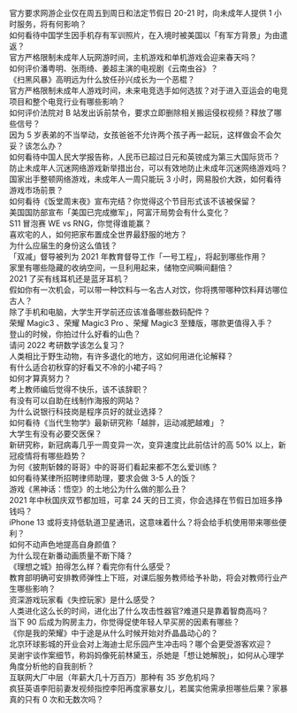 官方要求网游企业仅在周五到周日和法定节假日 20-21 时，向未成年人提供 1 小时服务，将有何影响？  
如何看待中国学生因手机存有军训照片，在入境时被美国以「有军方背景」为由遣返？  
官方严格限制未成年人玩网游时间，主机游戏和单机游戏会迎来春天吗？  
如何评价潘粤明、张雨绮、姜超主演的电视剧《云南虫谷》？  
《扫黑风暴》高明远为什么放任孙兴成长为一个恶棍？  
官方严格限制未成年人游戏时间，未来电竞选手如何选拔？对于进入亚运会的电竞项目和整个电竞行业有哪些影响？  
如何评价法院对 B 站发出诉前禁令，要求立即删除相关搬运侵权视频？释放了哪些信号？  
因为 5 岁表弟的不当举动，女孩爸爸不允许两个孩子再一起玩，这样做会不会欠妥？该怎么办？  
如何看待中国人民大学报告称，人民币已超过日元和英镑成为第三大国际货币？  
防止未成年人沉迷网络游戏新举措出台，可以有效地防止未成年沉迷网络游戏吗？  
国家出手整顿网络游戏，未成年人一周只能玩 3 小时，网易股价大跌，如何看待游戏市场前景？  
如何看待《饭堂周末夜》宣布完结？你觉得这个节目形式该不该被保留？  
美国国防部宣布「美国已完成撤军」，阿富汗局势会有什么变化？  
S11 冒泡赛 WE vs RNG，你觉得谁能赢？  
喜欢宅的人，如何把家布置成全世界最舒服的地方？  
为什么应届生的身份这么值钱？  
「双减」督导被列为 2021 年教育督导工作「一号工程」，将起到哪些作用？  
家里有哪些隐藏的收纳空间，一旦利用起来，储物空间瞬间翻倍？  
2021 了买有线耳机还是蓝牙耳机？  
假如你有一次机会，可以带一种饮料与一名古人对饮，你将携带哪种饮料拜访哪位古人？  
除了手机和电脑，大学生开学前还应该准备哪些数码配件？  
荣耀 Magic3 、荣耀 Magic3 Pro 、荣耀 Magic3 至臻版，哪款更值得入手？  
登山的时候，你拍过什么好看的山色？  
请问 2022 考研数学该怎么复习？  
人类相比于野生动物，有许多退化的地方，这如何用进化论解释？  
有什么适合初秋穿的好看又不冷的小裙子吗？  
如何才算真努力？  
考上教师编后觉得不快乐，该不该辞职？  
有没有可以自助在线制作海报的网站？  
为什么说银行科技岗是程序员好的就业选择？  
如何看待《当代生物学》最新研究称「越胖，运动减肥越难」？  
大学生有没有必要交医保？  
新研究称，新冠病毒几乎一周变异一次，变异速度比此前估计的高 50% 以上，新冠疫情将有哪些趋势？  
为何《披荆斩棘的哥哥》中的哥哥们看起来都不怎么爱训练？  
如何看待某律所招聘律师助理，要求会做 3-5 人的饭？  
游戏《黑神话：悟空》的土地公为什么做的那么丑？  
2021 年中秋国庆双节都加班，可拿 24 天的日工资，你会选择在节假日加班多挣钱吗？  
iPhone 13 或将支持低轨道卫星通讯，这意味着什么？将会给手机使用带来哪些便利？  
如何不动声色地提高自身颜值？  
为什么现在新番动画质量不断下降？  
《理想之城》拍得怎么样？看完你有什么感受？  
教育部明确可安排教师弹性上下班，对课后服务教师给予补助，将会对教师行业产生哪些影响？  
资深游戏玩家看《失控玩家》是什么感受？  
人类进化这么长的时间，进化出了什么攻击性器官?难道只是靠着智商高吗？  
当下 90 后成为购房主力，你觉得促使年轻人早买房的因素有哪些？  
《你是我的荣耀》中于途是从什么时候开始对乔晶晶动心的？  
北京环球影城的开业会对上海迪士尼乐园产生冲击吗？哪个会更受游客欢迎？  
吴谢宇谈作案细节，称妈妈像死前林黛玉，杀她是「想让她解脱」，如何从心理学角度分析他的自我剖析？  
互联网大厂中层（年薪大几十万百万）那种有 35 岁危机吗？  
疯狂英语李阳前妻发视频指控李阳再度家暴女儿，若属实他需承担哪些后果？家暴真的只有 0 次和无数次吗？  
